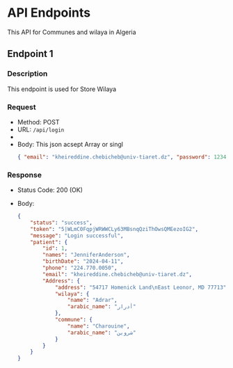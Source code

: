 # API Endpoints

This API for Communes and wilaya in Algeria

## Endpoint 1

### Description

This endpoint is used for Store Wilaya

### Request

-   Method: POST
-   URL: `/api/login`
-
-   Body:
    This json acsept Array or singl
    ```json
    { "email": "kheireddine.chebicheb@univ-tiaret.dz", "password": 1234567890 }
    ```

### Response

-   Status Code: 200 (OK)
-   Body:

    ```json
    {
        "status": "success",
        "token": "5|WLmC0FqpjWRWWCLy63MBsnqQziThOwsQMEezoIG2",
        "message": "Login successful",
        "patient": {
            "id": 1,
            "names": "JenniferAnderson",
            "birthDate": "2024-04-11",
            "phone": "224.770.0050",
            "email": "kheireddine.chebicheb@univ-tiaret.dz",
            "Address": {
                "address": "54717 Homenick Land\nEast Leonor, MD 77713",
                "wilaya": {
                    "name": "Adrar",
                    "arabic_name": "أدرار"
                },
                "commune": {
                    "name": "Charouine",
                    "arabic_name": "شروين"
                }
            }
        }
    }
    ```

